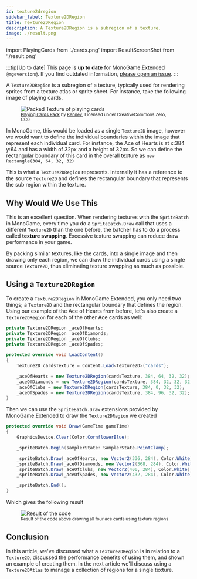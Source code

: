 ```yaml
---
id: texture2dregion
sidebar_label: Texture2DRegion
title: Texture2DRegion
description: A Texture2DRegion is a subregion of a texture. 
image: ./result.png
---
```


import PlayingCards from './cards.png'
import ResultScreenShot from './result.png'

:::tip[Up to date]
This page is **up to date** for MonoGame.Extended `@mgeversion@`.  If you find outdated information, [please open an issue](https://github.com/craftworkgames/craftworkgames.github.io/issues).
:::

A `Texture2DRegion` is a subregion of a texture, typically used for rendering sprites from a texture atlas or sprite sheet.  For instance, take the following image of playing cards.

<figure>
    <img src={PlayingCards} style={{width: '100%', imageRendering: 'pixelated'}} alt="Packed Texture of playing cards"/>
    <figcaption>
        <small>
            <a href="https://kenney.nl/assets/playing-cards-pack">Playing Cards Pack</a> by <a href="https://www.kenney.nl">Kenney</a>; Licensed under CreativeCommons Zero, CC0
        </small>
    </figcaption>
</figure>

In MonoGame, this would be loaded as a single `Texture2D` image, however we would want to define the individual boundaries within the image that represent each individual card. For instance, the Ace of Hearts is at x:384 y:64 and has a width of 32px and a height of 32px.  So we can define the rectangular boundary of this card in the overall texture as `new Rectangle(384, 64, 32, 32)`

This is what a `Texture2DRegion` represents.  Internally it has a reference to the source `Texture2D` and defines the rectangular boundary that represents the sub region within the texture.

## Why Would We Use This
This is an excellent question.  When rendering textures with the `SpriteBatch` in MonoGame, every time you do a `SpriteBatch.Draw` call that uses a different `Texture2D` than the one before, the batcher has to do a process called **texture swapping**.  Excessive texture swapping can reduce draw performance in your game. 

By packing similar textures, like the cards, into a single image and then drawing only each region, we can draw the individual cards using a single source `Texture2D`, thus eliminating texture swapping as much as possible.

## Using a `Texture2DRegion`
To create a `Texture2DRegion` in MonoGame.Extended, you only need two things; a `Texture2D` and the rectangular boundary that defines the region.  Using our example of the Ace of Hearts from before, let's also create a `Texture2DRegion` for each of the other Ace cards as well:

```cs
private Texture2DRegion _aceOfHearts;
private Texture2DRegion _aceOfDiamonds;
private Texture2DRegion _aceOfClubs;
private Texture2DRegion _aceOfSpades;

protected override void LoadContent()
{
    Texture2D cardsTexture = Content.Load<Texture2D>("cards");

    _aceOfHearts = new Texture2DRegion(cardsTexture, 384, 64, 32, 32);
    _aceOfDiamonds = new Texture2DRegion(cardsTexture, 384, 32, 32, 32);
    _aceOfClubs = new Texture2DRegion(cardsTexture, 384, 0, 32, 32);
    _aceOfSpades = new Texture2DRegion(cardsTexture, 384, 96, 32, 32);
}
```

Then we can use the `SpriteBatch.Draw` extensions provided by MonoGame.Extended to draw the `Texture2DRegion` we created

```cs
protected override void Draw(GameTime gameTime)
{
    GraphicsDevice.Clear(Color.CornflowerBlue);

    _spriteBatch.Begin(samplerState: SamplerState.PointClamp);

    _spriteBatch.Draw(_aceOfHearts, new Vector2(336, 284), Color.White);
    _spriteBatch.Draw(_aceOfDiamonds, new Vector2(368, 284), Color.White);
    _spriteBatch.Draw(_aceOfClubs, new Vector2(400, 284), Color.White);
    _spriteBatch.Draw(_aceOfSpades, new Vector2(432, 284), Color.White);

    _spriteBatch.End();
}
```

Which gives the following result

<figure>
    <img src={ResultScreenShot} style={{width: '100%', imageRendering: 'pixelated'}} alt="Result of the code"/>
    <figcaption>
        <small>Result of the code above drawing all four ace cards using texture regions</small>
    </figcaption>
</figure>

## Conclusion
In this article, we've discussed what a `Texture2DRegion` is in relation to a `Texture2D`, discussed the performance benefits of using them, and shown an example of creating them. In the next article we'll discuss using a `Texture2DAtlas` to manage a collection of regions for a single texture.